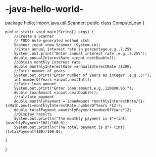 # -java-hello-world-
package hello;
import java.util.Scanner;
public class ComputeLoan {

	public static void main(String[] args) {
		//Create a Scanner
		// TODO Auto-generated method stub
		Scanner input =new Scanner (System.in);
		//Enter annual interest rate in percentage,e.g.,7.25%
		System .out.print("Enter annual interest rate ,e.g.,7.25%");
		double annualInterestRate =input.nextDouble();
		//Obtain monthly interest rate
		double monthlyInterestRate =annualInterestRate /1200;
		//Enter number of years
		System.out.print("Enter number of years as integer ,e.g.,5:");
		int numberOfYears =input.nextInt();
		//Enter loan amount 
		System.out.print("Enter loan amount,e.g.,120000.95:");
		double loanAmount =input.nextDouble();
		//calclate payment
		double monthlyPayment = loanAmount *monthlyInterestRate/(1-1/Math.pow(1+monthlyInterestRate,numberOfYears *12));
		double totalPayment =monthlyPayment*numberOfYears*12;
		//Display results
		System.out.println("The monthly payment is $"+(int)(monthlyPayment*100)/100.0);
		System.out.println("The total payment is $"+ (int)(totalPayment*100)/100.0);

	}

}
